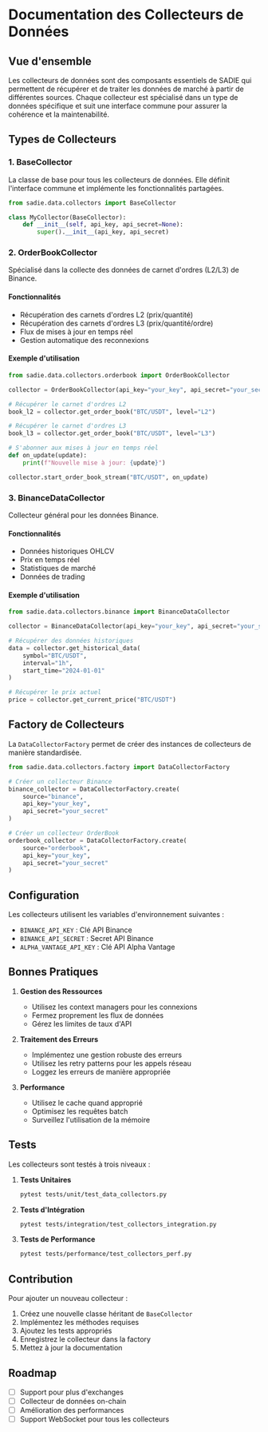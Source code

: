 # Documentation des Collecteurs de Données

## Vue d'ensemble

Les collecteurs de données sont des composants essentiels de SADIE qui permettent de récupérer et de traiter les données de marché à partir de différentes sources. Chaque collecteur est spécialisé dans un type de données spécifique et suit une interface commune pour assurer la cohérence et la maintenabilité.

## Types de Collecteurs

### 1. BaseCollector

La classe de base pour tous les collecteurs de données. Elle définit l'interface commune et implémente les fonctionnalités partagées.

```python
from sadie.data.collectors import BaseCollector

class MyCollector(BaseCollector):
    def __init__(self, api_key, api_secret=None):
        super().__init__(api_key, api_secret)
```

### 2. OrderBookCollector

Spécialisé dans la collecte des données de carnet d'ordres (L2/L3) de Binance.

#### Fonctionnalités
- Récupération des carnets d'ordres L2 (prix/quantité)
- Récupération des carnets d'ordres L3 (prix/quantité/ordre)
- Flux de mises à jour en temps réel
- Gestion automatique des reconnexions

#### Exemple d'utilisation
```python
from sadie.data.collectors.orderbook import OrderBookCollector

collector = OrderBookCollector(api_key="your_key", api_secret="your_secret")

# Récupérer le carnet d'ordres L2
book_l2 = collector.get_order_book("BTC/USDT", level="L2")

# Récupérer le carnet d'ordres L3
book_l3 = collector.get_order_book("BTC/USDT", level="L3")

# S'abonner aux mises à jour en temps réel
def on_update(update):
    print(f"Nouvelle mise à jour: {update}")

collector.start_order_book_stream("BTC/USDT", on_update)
```

### 3. BinanceDataCollector

Collecteur général pour les données Binance.

#### Fonctionnalités
- Données historiques OHLCV
- Prix en temps réel
- Statistiques de marché
- Données de trading

#### Exemple d'utilisation
```python
from sadie.data.collectors.binance import BinanceDataCollector

collector = BinanceDataCollector(api_key="your_key", api_secret="your_secret")

# Récupérer des données historiques
data = collector.get_historical_data(
    symbol="BTC/USDT",
    interval="1h",
    start_time="2024-01-01"
)

# Récupérer le prix actuel
price = collector.get_current_price("BTC/USDT")
```

## Factory de Collecteurs

La `DataCollectorFactory` permet de créer des instances de collecteurs de manière standardisée.

```python
from sadie.data.collectors.factory import DataCollectorFactory

# Créer un collecteur Binance
binance_collector = DataCollectorFactory.create(
    source="binance",
    api_key="your_key",
    api_secret="your_secret"
)

# Créer un collecteur OrderBook
orderbook_collector = DataCollectorFactory.create(
    source="orderbook",
    api_key="your_key",
    api_secret="your_secret"
)
```

## Configuration

Les collecteurs utilisent les variables d'environnement suivantes :
- `BINANCE_API_KEY` : Clé API Binance
- `BINANCE_API_SECRET` : Secret API Binance
- `ALPHA_VANTAGE_API_KEY` : Clé API Alpha Vantage

## Bonnes Pratiques

1. **Gestion des Ressources**
   - Utilisez les context managers pour les connexions
   - Fermez proprement les flux de données
   - Gérez les limites de taux d'API

2. **Traitement des Erreurs**
   - Implémentez une gestion robuste des erreurs
   - Utilisez les retry patterns pour les appels réseau
   - Loggez les erreurs de manière appropriée

3. **Performance**
   - Utilisez le cache quand approprié
   - Optimisez les requêtes batch
   - Surveillez l'utilisation de la mémoire

## Tests

Les collecteurs sont testés à trois niveaux :

1. **Tests Unitaires**
   ```bash
   pytest tests/unit/test_data_collectors.py
   ```

2. **Tests d'Intégration**
   ```bash
   pytest tests/integration/test_collectors_integration.py
   ```

3. **Tests de Performance**
   ```bash
   pytest tests/performance/test_collectors_perf.py
   ```

## Contribution

Pour ajouter un nouveau collecteur :

1. Créez une nouvelle classe héritant de `BaseCollector`
2. Implémentez les méthodes requises
3. Ajoutez les tests appropriés
4. Enregistrez le collecteur dans la factory
5. Mettez à jour la documentation

## Roadmap

- [ ] Support pour plus d'exchanges
- [ ] Collecteur de données on-chain
- [ ] Amélioration des performances
- [ ] Support WebSocket pour tous les collecteurs 